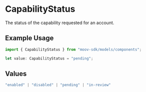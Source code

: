 # CapabilityStatus

The status of the capability requested for an account.

## Example Usage

```typescript
import { CapabilityStatus } from "moov-sdk/models/components";

let value: CapabilityStatus = "pending";
```

## Values

```typescript
"enabled" | "disabled" | "pending" | "in-review"
```